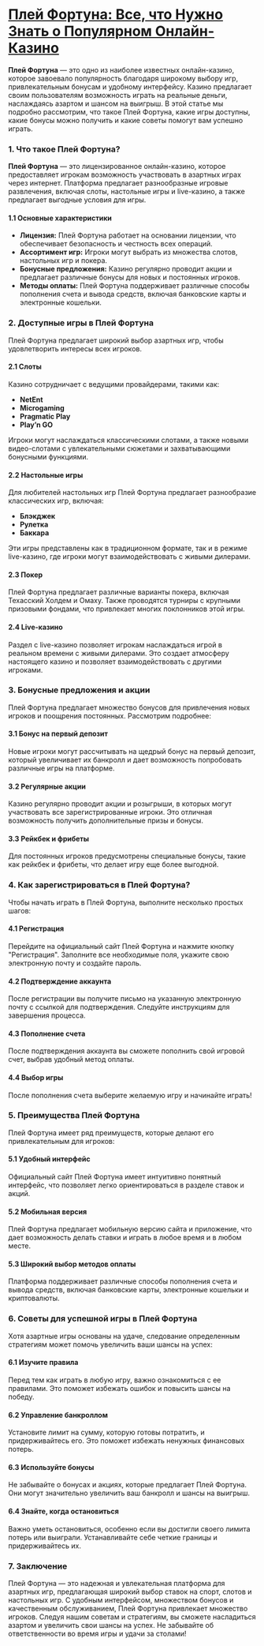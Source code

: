 # [Плей Фортуна: Все, что Нужно Знать о Популярном Онлайн-Казино](https://4v4rg0e52p.com/alt/playfortuna?27f770988db651f9cc8f16742d88cecd)

**Плей Фортуна** — это одно из наиболее известных онлайн-казино, которое завоевало популярность благодаря широкому выбору игр, привлекательным бонусам и удобному интерфейсу. Казино предлагает своим пользователям возможность играть на реальные деньги, наслаждаясь азартом и шансом на выигрыш. В этой статье мы подробно рассмотрим, что такое Плей Фортуна, какие игры доступны, какие бонусы можно получить и какие советы помогут вам успешно играть.

### 1. Что такое Плей Фортуна?

**Плей Фортуна** — это лицензированное онлайн-казино, которое предоставляет игрокам возможность участвовать в азартных играх через интернет. Платформа предлагает разнообразные игровые развлечения, включая слоты, настольные игры и live-казино, а также предлагает выгодные условия для игры.

#### 1.1 Основные характеристики

* **Лицензия:** Плей Фортуна работает на основании лицензии, что обеспечивает безопасность и честность всех операций.
* **Ассортимент игр:** Игроки могут выбрать из множества слотов, настольных игр и покера.
* **Бонусные предложения:** Казино регулярно проводит акции и предлагает различные бонусы для новых и постоянных игроков.
* **Методы оплаты:** Плей Фортуна поддерживает различные способы пополнения счета и вывода средств, включая банковские карты и электронные кошельки.

### 2. Доступные игры в Плей Фортуна

Плей Фортуна предлагает широкий выбор азартных игр, чтобы удовлетворить интересы всех игроков.

#### 2.1 Слоты

Казино сотрудничает с ведущими провайдерами, такими как:

* **NetEnt**
* **Microgaming**
* **Pragmatic Play**
* **Play’n GO**

Игроки могут наслаждаться классическими слотами, а также новыми видео-слотами с увлекательными сюжетами и захватывающими бонусными функциями.

#### 2.2 Настольные игры

Для любителей настольных игр Плей Фортуна предлагает разнообразие классических игр, включая:

* **Блэкджек**
* **Рулетка**
* **Баккара**

Эти игры представлены как в традиционном формате, так и в режиме live-казино, где игроки могут взаимодействовать с живыми дилерами.

#### 2.3 Покер

Плей Фортуна предлагает различные варианты покера, включая Техасский Холдем и Омаху. Также проводятся турниры с крупными призовыми фондами, что привлекает многих поклонников этой игры.

#### 2.4 Live-казино

Раздел с live-казино позволяет игрокам наслаждаться игрой в реальном времени с живыми дилерами. Это создает атмосферу настоящего казино и позволяет взаимодействовать с другими игроками.

### 3. Бонусные предложения и акции

Плей Фортуна предлагает множество бонусов для привлечения новых игроков и поощрения постоянных. Рассмотрим подробнее:

#### 3.1 Бонус на первый депозит

Новые игроки могут рассчитывать на щедрый бонус на первый депозит, который увеличивает их банкролл и дает возможность попробовать различные игры на платформе.

#### 3.2 Регулярные акции

Казино регулярно проводит акции и розыгрыши, в которых могут участвовать все зарегистрированные игроки. Это отличная возможность получить дополнительные призы и бонусы.

#### 3.3 Рейкбек и фрибеты

Для постоянных игроков предусмотрены специальные бонусы, такие как рейкбек и фрибеты, что делает игру еще более выгодной.

### 4. Как зарегистрироваться в Плей Фортуна?

Чтобы начать играть в Плей Фортуна, выполните несколько простых шагов:

#### 4.1 Регистрация

Перейдите на официальный сайт Плей Фортуна и нажмите кнопку "Регистрация". Заполните все необходимые поля, укажите свою электронную почту и создайте пароль.

#### 4.2 Подтверждение аккаунта

После регистрации вы получите письмо на указанную электронную почту с ссылкой для подтверждения. Следуйте инструкциям для завершения процесса.

#### 4.3 Пополнение счета

После подтверждения аккаунта вы сможете пополнить свой игровой счет, выбрав удобный метод оплаты.

#### 4.4 Выбор игры

После пополнения счета выберите желаемую игру и начинайте играть!

### 5. Преимущества Плей Фортуна

Плей Фортуна имеет ряд преимуществ, которые делают его привлекательным для игроков:

#### 5.1 Удобный интерфейс

Официальный сайт Плей Фортуна имеет интуитивно понятный интерфейс, что позволяет легко ориентироваться в разделе ставок и акций.

#### 5.2 Мобильная версия

Плей Фортуна предлагает мобильную версию сайта и приложение, что дает возможность делать ставки и играть в любое время и в любом месте.

#### 5.3 Широкий выбор методов оплаты

Платформа поддерживает различные способы пополнения счета и вывода средств, включая банковские карты, электронные кошельки и криптовалюты.

### 6. Советы для успешной игры в Плей Фортуна

Хотя азартные игры основаны на удаче, следование определенным стратегиям может помочь увеличить ваши шансы на успех:

#### 6.1 Изучите правила

Перед тем как играть в любую игру, важно ознакомиться с ее правилами. Это поможет избежать ошибок и повысить шансы на победу.

#### 6.2 Управление банкроллом

Установите лимит на сумму, которую готовы потратить, и придерживайтесь его. Это поможет избежать ненужных финансовых потерь.

#### 6.3 Используйте бонусы

Не забывайте о бонусах и акциях, которые предлагает Плей Фортуна. Они могут значительно увеличить ваш банкролл и шансы на выигрыш.

#### 6.4 Знайте, когда остановиться

Важно уметь остановиться, особенно если вы достигли своего лимита потерь или выиграли. Устанавливайте себе четкие границы и придерживайтесь их.

### 7. Заключение

Плей Фортуна — это надежная и увлекательная платформа для азартных игр, предлагающая широкий выбор ставок на спорт, слотов и настольных игр. С удобным интерфейсом, множеством бонусов и качественным обслуживанием, Плей Фортуна привлекает множество игроков. Следуя нашим советам и стратегиям, вы сможете насладиться азартом и увеличить свои шансы на успех. Не забывайте об ответственности во время игры и удачи за столами!

###
